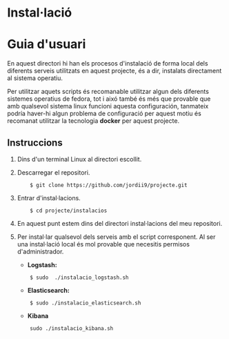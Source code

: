 # Instal·lació
# Guia d'usuari

En aquest directori hi han els procesos d'instalació de forma local dels diferents serveis utilitzats en aquest projecte, és a dir, instalats directament al sistema operatiu.

Per utilitzar aquets scripts és recomanable utilitzar algun dels diferents sistemes operatius de fedora, tot i aixó també és més que provable que amb qualsevol sistema linux funcioni aquesta configuración, tanmateix podría haver-hi algun problema de configuració per aquest motiu és recomanat utilitzar la tecnologia **docker** per aquest projecte.


## Instruccions

1. Dins d'un terminal Linux al directori escollit.

2.  Descarregar el repositori.

	```
		$ git clone https://github.com/jordii9/projecte.git
	```
	
2.  Entrar d'instal·lacions.

	```
		$ cd projecte/instalacios
	```
	
3. En aquest punt estem dins del directori instal·lacions del meu repositori.

5. Per instal·lar qualsevol dels serveis amb el script corresponent.
	Al ser una instal·lació local és mol provable que necesitis permisos d'administrador.
	
	- **Logstash:**

	```
		$ sudo  ./instalacio_logstash.sh
	```	
	
	- **Elasticsearch:**

	```
		$ sudo ./instalacio_elasticsearch.sh 
	```
	
		
	- **Kibana**

	```
		sudo ./instalacio_kibana.sh  
	```
